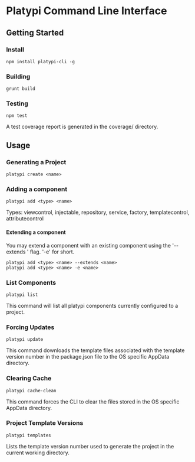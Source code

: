 # Platypi Command Line Interface

## Getting Started

### Install
```
npm install platypi-cli -g
```

### Building
```
grunt build
```

### Testing
```
npm test
```
A test coverage report is generated in the coverage/ directory.

## Usage

### Generating a Project
```
platypi create <name>
```

### Adding a component
```
platypi add <type> <name>
```
Types: viewcontrol, injectable, repository, service, factory, templatecontrol, attributecontrol

#### Extending a component
You may extend a component with an existing component using the '--extends <name>' flag. '-e' for short.
```
platypi add <type> <name> --extends <name>
platypi add <type> <name> -e <name>
```

### List Components
```
platypi list
```
This command will list all platypi components currently configured to a project.

### Forcing Updates
```
platypi update
```
This command downloads the template files associated with the template version number in the package.json file to the OS specific AppData directory.

### Clearing Cache
```
platypi cache-clean
```
This command forces the CLI to clear the files stored in the OS specific AppData directory.

### Project Template Versions
```
platypi templates
```
Lists the template version number used to generate the project in the current working directory.
